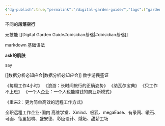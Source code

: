 ```yaml
---
{"dg-publish":true,"permalink":"/digital-garden-guide/","tags":["gardenEntry"]}
---
```






不同的**段落空行**


元技能
[[Digital Garden Guide#obisidian基础\|#obisidian基础]]

markdown 基础语法

**ask的肌肤**

say

[[数据分析必知应会\|数据分析必知应会]]
数字游民签证

《每周工作4小时》
《浪游：长时间旅行的正确姿势》
《纳瓦尔宝典》
《只工作不上班》
《一个人企业：一个人也能赚钱的商业新模式》

《重来2：更为简单高效的远程工作方式》

全职远程工作企业-国内
高维学堂、Xmind、极狐、megaEase、有录网、暖石、可画、瓴里招聘、盛安德、彩臣设计、燧炻、甜薪工场

